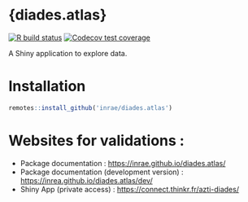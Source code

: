 
<!-- README.md is generated from README.Rmd. Please edit that file -->

# {diades.atlas}

<!-- badges: start -->

[![R build
status](https://github.com/inrae/diades.atlas/workflows/R-CMD-check/badge.svg)](https://github.com/inrae/diades.atlas/actions)
[![Codecov test
coverage](https://codecov.io/gh/inrae/diades.atlas/branch/master/graph/badge.svg)](https://codecov.io/gh/inrae/diades.atlas?branch=master)
<!-- badges: end -->

A Shiny application to explore data.

# Installation

``` r
remotes::install_github('inrae/diades.atlas')
```

# Websites for validations :

  - Package documentation : <https://inrae.github.io/diades.atlas/>
  - Package documentation (development version) :
    <https://inrea.github.io/diades.atlas/dev/>
  - Shiny App (private access) :
    <https://connect.thinkr.fr/azti-diades/>
